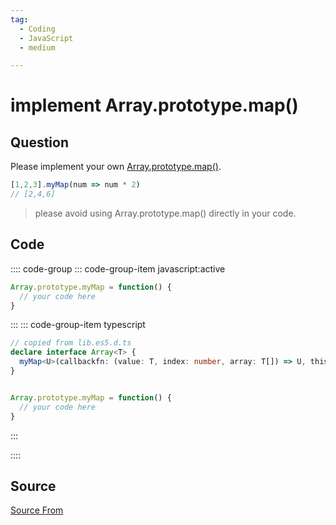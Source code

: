 ```yaml
---
tag:
  - Coding
  - JavaScript
  - medium

---
```

  
# implement Array.prototype.map()

## Question
Please implement your own [Array.prototype.map()](https://developer.mozilla.org/en-US/docs/Web/JavaScript/Reference/Global_Objects/Array/map).

```js
[1,2,3].myMap(num => num * 2)
// [2,4,6]
```

> please avoid using Array.prototype.map() directly in your code.

## Code
:::: code-group
::: code-group-item javascript:active
```javascript
Array.prototype.myMap = function() {
  // your code here
}
```
:::
    ::: code-group-item typescript
```typescript
// copied from lib.es5.d.ts
declare interface Array<T> {
  myMap<U>(callbackfn: (value: T, index: number, array: T[]) => U, thisArg?: any): U[];
}


Array.prototype.myMap = function() {
  // your code here
}
```
:::
    
::::



##  Source
[Source From](https://bigfrontend.dev/problem/implement-Array-prototype-map)

  